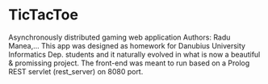 # TicTacToe
Asynchronously distributed gaming web application
Authors: Radu Manea,...
This app was designed as homework for Danubius University Informatics Dep. students and it naturally evolved in what is now a beautiful & promissing project. The front-end was meant to run based on a Prolog REST servlet (rest_server) on 8080 port.
